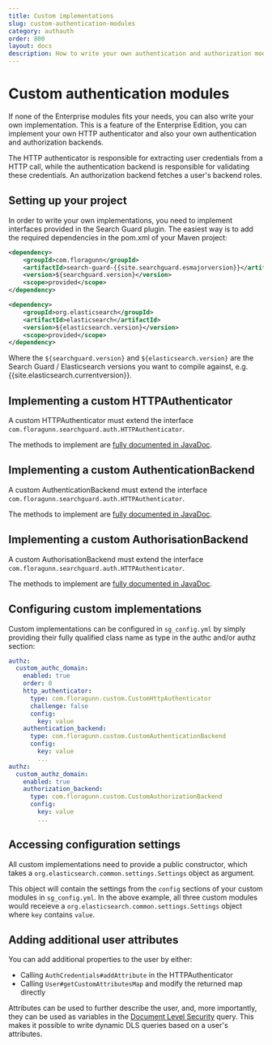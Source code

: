 ```yaml
---
title: Custom implementations
slug: custom-authentication-modules
category: authauth
order: 800
layout: docs
description: How to write your own authentication and authorization modules for Search Guard.
---
```

<!---
Copryight 2017 floragunn GmbH
-->


# Custom authentication modules

If none of the Enterprise modules fits your needs, you can also write your own implementation. This is a feature of the Enterprise Edition, you can implement your own HTTP authenticator and also your own authentication and authorization backends.

The HTTP authenticator is responsible for extracting user credentials from a HTTP call, while the authentication backend is responsible for validating these credentials. An authorization backend fetches a user's backend roles.

## Setting up your project

In order to write your own implementations, you need to implement interfaces provided in the Search Guard plugin. The easiest way is to add the required dependencies in the pom.xml of your Maven project:

```xml
<dependency>
    <groupId>com.floragunn</groupId>
    <artifactId>search-guard-{{site.searchguard.esmajorversion}}</artifactId>
    <version>${searchguard.version}</version>
    <scope>provided</scope>
</dependency>

<dependency>
    <groupId>org.elasticsearch</groupId>
    <artifactId>elasticsearch</artifactId>
    <version>${elasticsearch.version}</version>
    <scope>provided</scope>
</dependency>
```

Where the `${searchguard.version}` and `${elasticsearch.version}` are the Search Guard / Elasticsearch versions you want to compile against, e.g. {{site.elasticsearch.currentversion}}.

## Implementing a custom HTTPAuthenticator

A custom HTTPAuthenticator must extend the interface `com.floragunn.searchguard.auth.HTTPAuthenticator`.

The methods to implement are [fully documented in JavaDoc](https://github.com/floragunncom/search-guard/blob/master/src/main/java/com/floragunn/searchguard/auth/HTTPAuthenticator.java).

## Implementing a custom AuthenticationBackend

A custom AuthenticationBackend must extend the interface `com.floragunn.searchguard.auth.HTTPAuthenticator`.

The methods to implement are [fully documented in JavaDoc](https://github.com/floragunncom/search-guard/blob/master/src/main/java/com/floragunn/searchguard/auth/AuthenticationBackend.java).

## Implementing a custom AuthorisationBackend

A custom AuthorisationBackend must extend the interface `com.floragunn.searchguard.auth.HTTPAuthenticator`.

The methods to implement are [fully documented in JavaDoc](https://github.com/floragunncom/search-guard/blob/master/src/main/java/com/floragunn/searchguard/auth/AuthorizationBackend.java).

## Configuring custom implementations

Custom implementations can be configured in `sg_config.yml` by simply providing their fully qualified class name as type in the authc and/or authz section:

```yaml
authz:
  custom_authc_domain:
    enabled: true
    order: 0
    http_authenticator:
      type: com.floragunn.custom.CustomHttpAuthenticator
      challenge: false
      config:
        key: value
    authentication_backend:
      type: com.floragunn.custom.CustomAuthenticationBackend
      config:
        key: value
        ...
authz:
  custom_authz_domain:
    enabled: true
    authorization_backend:
      type: com.floragunn.custom.CustomAuthorizationBackend
      config:
        key: value
        ...      
```

## Accessing configuration settings

All custom implementations need to provide a public constructor, which takes a `org.elasticsearch.common.settings.Settings` object as argument. 

This object will contain the settings from the `config` sections of your custom modules in `sg_config.yml`. In the above example, all three custom modules would receieve a `org.elasticsearch.common.settings.Settings` object where `key` contains `value`.

## Adding additional user attributes

You can add additional properties to the user by either:

* Calling `AuthCredentials#addAttribute` in the HTTPAuthenticator
* Calling `User#getCustomAttributesMap` and modify the returned map directly

Attributes can be used to further describe the user, and, more importantly, they can be used as variables in the [Document Level Security](dlsfls_dls.md) query. This makes it possible to write dynamic DLS queries based on a user's attributes.